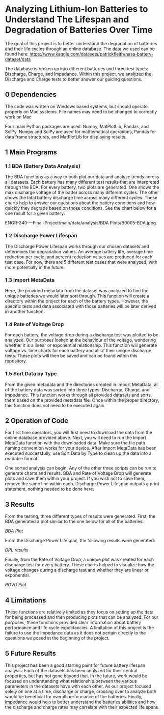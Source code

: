 # Analyzing Lithium-Ion Batteries to Understand The Lifespan and Degradation of Batteries Over Time

The goal of this project is to better understand the degradation of batteries and their life cycles through an online database. 
The data we used can be found here: https://www.kaggle.com/datasets/patrickfleith/nasa-battery-dataset/data

The database is broken up into different batteries and three test types: Discharge, Charge, and Impedance.
Within this project, we analyzed the Discharge and Charge tests to better answer our guiding questions.

## 0 Dependencies
The code was written on Windows based systems, but should operate properly on Mac systems.
File names may need to be changed to correctly work on Mac

Four main Python packages are used: Numpy, MatPlotLib, Pandas, and SciPy.
Numpy and SciPy are used for mathematical operations, Pandas for data frame structures, and MatPlotLib for displaying results.

## 1 Main Programs
### 1.1 BDA (Battery Data Analysis)
The BDA functions as a way to both plot our data and analyze trends across all datasets.
Each battery has many different test results that are interpreted through the BDA.
For every battery, two plots are generated.
One shows the max discharge voltage of the batter across many different cycles.
The other shows the total battery discharge time across many different cycles.
These charts help to answer our questions about the battery conditions and how quickly they degrade based on those conditions.
See the chart below for a one result for a given battery:

ENGR-340---Final-Project/main/data/analysis/BDA Plots/B0005-BDA.jpeg

### 1.2 Discharge Power Lifespan
The Discharge Power Lifespan works through our chosen datasets and determines the degradation values.
An average battery life, average time reduction per cycle, and percent reduction values are produced for each test case.
For now, there are 5 different test cases that were analyzed, with more potentially in the future.

### 1.3 Import MetaData
Here, the provided metadata from the dataset was analyzed to find the unique batteries we would later sort through.
This function will create a directory within the project for each of the battery types.
However, the specific tests and data associated with those batteries will be later derived in another function.

### 1.4 Rate of Voltage Drop
For each battery, the voltage drop during a discharge test was plotted to be analyzed.
Our purposes looked at the behaviour of the voltage, wondering whether it is a linear or exponential relationship.
This function will generate voltage vs. time charts for each battery and all of their unique discharge tests.
These plots will then be saved and can be found within this repository.

### 1.5 Sort Data by Type
From the given metadata and the directories created in Import MetaData, all of the battery data was sorted into three types: Discharge, Charge, and Impedance.
This function works through all provided datasets and sorts them based on the provided metadata file.
Once within the proper directory, this function does not need to be executed again.

## 2 Operation of Code
For first time operators, you will first need to download the data from the online database provided above.
Next, you will need to run the Import MetaData function with the downloaded data.
Make sure the file path naming convention works for your device.
After Import MetaData has been executed successfully, use Sort Data by Type to clean up the data into a readable format.

One sorted analysis can begin. Any of the other three scripts can be run to generate charts and results.
BDA and Rate of Voltage Drop will generate plots and save them within your project.
If you wish not to save them, remove the same line within each.
Discharge Power Lifespan outputs a print statement, nothing needed to be done here.

## 3 Results
From the testing, three different types of results were generated.
First, the BDA generated a plot similar to the one below for all of the batteries:

*BDA Plot*

From the Discharge Power Lifespan, the following results were generated:

*DPL results*

Finally, from the Rate of Voltage Drop, a unique plot was created for each discharge test for every battery.
These charts helped to visualize how the voltage changes during a discharge test and whether they are linear or exponential.

*ROVD Plot*

## 4 Limitations
These functions are relatively limited as they focus on setting up the data for being processed and then producing plots that can be analyzed.
For our purposes, these functions provided clear information about battery performance and life cycle expectancies. 
A limitation of this project is the failure to use the impedance data as it does not pertain directly to the questions we posed at the beginning of the project.

## 5 Future Results
This project has been a good starting point for future battery lifespan analysis. 
Each of the datasets has been analyzed for their central properties, but has not gone beyond that.
In the future, work would be focused on understanding what relationship between the various parameters in the datasets have with each other.
As our project focused solely on one at a time, discharge or charge, crossing over to analyze both would be beneficial for overall performance of the batteries.
Finally, impedance would help to better understand the batteries abilities and how the discharge and charge rates may correlate with their expected life spans.


